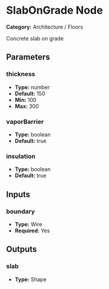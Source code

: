 
# SlabOnGrade Node

**Category:** Architecture / Floors

Concrete slab on grade

## Parameters


### thickness
- **Type:** number
- **Default:** 150
- **Min:** 100
- **Max:** 300



### vaporBarrier
- **Type:** boolean
- **Default:** true





### insulation
- **Type:** boolean
- **Default:** true





## Inputs


### boundary
- **Type:** Wire
- **Required:** Yes



## Outputs


### slab
- **Type:** Shape




